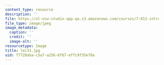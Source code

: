 ```yaml
---
content_type: resource
description: ''
file: https://ol-ocw-studio-app-qa.s3.amazonaws.com/courses/7-012-introduction-to-biology-fall-2004/f7728abac5a7a2568f67effc9f35e70a_lec31.jpg
file_type: image/jpeg
image_metadata:
  caption: ''
  credit: ''
  image-alt: ''
resourcetype: Image
title: lec31.jpg
uid: f7728aba-c5a7-a256-8f67-effc9f35e70a
---
```

